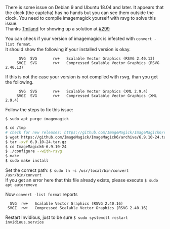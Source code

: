 There is some issue on Debian 9 and Ubuntu 18.04 and later. It appears that the clock (the captcha) has no hands but you can see them outside the clock. You need to compile imagemagick yourself with rsvg to solve this issue.  
Thanks [Tmiland](https://github.com/tmiland) for showing up a solution at [#299](https://github.com/omarroth/invidious/issues/299)

You can check if your version of imagemagick is infected with `convert -list format`.  
It should show the following if your installed version is okay.
```
      SVG  SVG       rw+   Scalable Vector Graphics (RSVG 2.40.13)
     SVGZ  SVG       rw+   Compressed Scalable Vector Graphics (RSVG 2.40.13)
```

If this is not the case your version is not compiled with rsvg, than you get the following.
```
      SVG  SVG       rw+   Scalable Vector Graphics (XML 2.9.4)
     SVGZ  SVG       rw+   Compressed Scalable Vector Graphics (XML 2.9.4)
```

Follow the steps to fix this issue:

`$ sudo apt purge imagemagick`

```bash
$ cd /tmp
# check for new releases: https://github.com/ImageMagick/ImageMagick6/releases
$ wget https://github.com/ImageMagick/ImageMagick6/archive/6.9.10-24.tar.gz
$ tar -xvf 6.9.10-24.tar.gz
$ cd ImageMagick6-6.9.10-24
$ ./configure --with-rsvg
$ make
$ sudo make install
```

Set the correct path: `$ sudo ln -s /usr/local/bin/convert /usr/bin/convert`  
If you get an error here that this file already exists, please execute `$ sudo apt autoremove`

Now `convert -list format` reports

      SVG  rw+   Scalable Vector Graphics (RSVG 2.40.16)
     SVGZ  rw+   Compressed Scalable Vector Graphics (RSVG 2.40.16)

Restart Invidious, just to be sure `$ sudo systemctl restart invidious.service`